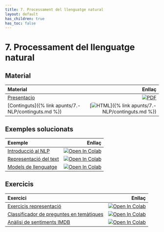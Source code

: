 ```yaml
---
title: 7. Processament del llenguatge natural
layout: default
has_children: true
has_toc: false
---
```


# 7. Processament del llenguatge natural

## Material

| Material                                             |                                                                                                                          Enllaç |
|:-----------------------------------------------------|--------------------------------------------------------------------------------------------------------------------------------:|
| [Presentacio](7.-nlp.pdf)                            |               [![PDF](https://img.shields.io/badge/PDF-7.--nlp.pdf-blue?logo=adobe-acrobat-reader&logoColor=white)](7.-nlp.pdf) |
| [Continguts]({% link apunts/7.-NLP/continguts.md %}) | [![HTML](https://img.shields.io/badge/HTML-continguts-blue?logo=html5&logoColor=white)]({% link apunts/7.-NLP/continguts.md %}) |

## Exemples solucionats

| Exemple                                                     |                                                                                                                                                                                      Enllaç |
|:------------------------------------------------------------|--------------------------------------------------------------------------------------------------------------------------------------------------------------------------------------------:|
| [Introducció al NLP](1.-introduccio_nlp.ipynb)              |           [![Open In Colab](https://colab.research.google.com/assets/colab-badge.svg)](https://colab.research.google.com/github/lawer/mia/blob/main/apunts/7.-NLP/1.-introduccio_nlp.ipynb) |
| [Representació del text](2.-classificacio_text_keras.ipynb) |  [![Open In Colab](https://colab.research.google.com/assets/colab-badge.svg)](https://colab.research.google.com/github/lawer/mia/blob/main/apunts/7.-NLP/2.-classificacio_text_keras.ipynb) |
| [Models de llenguatge](3.-models_llenguatge.ipynb)          |         [![Open In Colab](https://colab.research.google.com/assets/colab-badge.svg)](https://colab.research.google.com/github/lawer/mia/blob/main/apunts/7.-NLP/3.-models_llenguatge.ipynb) |

## Exercicis

| Exercici                                                                     |                                                                                                                                                                                          Enllaç |
|:-----------------------------------------------------------------------------|------------------------------------------------------------------------------------------------------------------------------------------------------------------------------------------------:|
| [Exercicis representació](E1.-exercicis_representacio_text.ipynb)            | [![Open In Colab](https://colab.research.google.com/assets/colab-badge.svg)](https://colab.research.google.com/github/lawer/mia/blob/main/apunts/7.-NLP/E1.-exercicis_representacio_text.ipynb) |
| [Classificador de preguntes en temàtiques](4.-classificador_preguntes.ipynb) |       [![Open In Colab](https://colab.research.google.com/assets/colab-badge.svg)](https://colab.research.google.com/github/lawer/mia/blob/main/apunts/7.-NLP/3.-classificador_preguntes.ipynb) |
| [Anàlisi de sentiments IMDB](5.-analisi_sentiment_imdb.ipynb)                |        [![Open In Colab](https://colab.research.google.com/assets/colab-badge.svg)](https://colab.research.google.com/github/lawer/mia/blob/main/apunts/7.-NLP/4.-analisi_sentiment_imdb.ipynb) |
